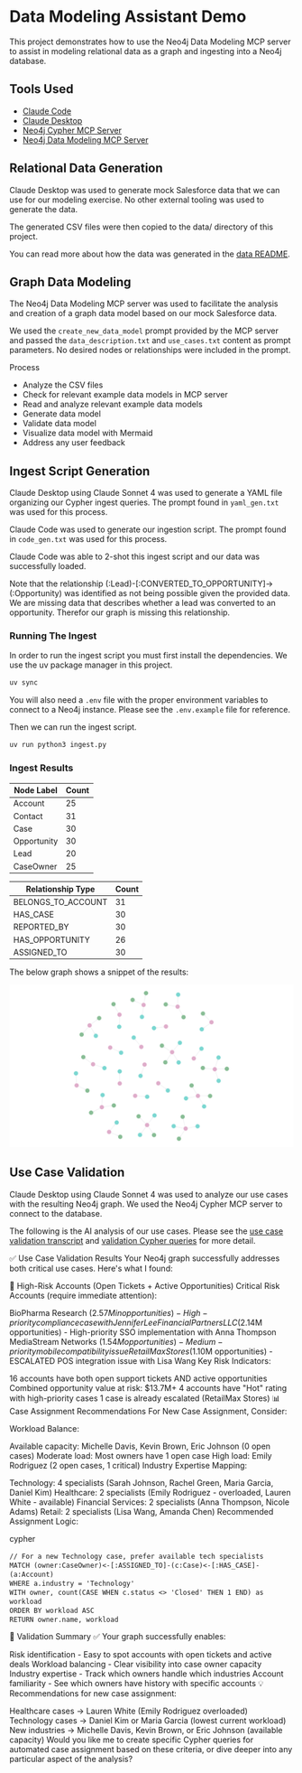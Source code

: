 # Data Modeling Assistant Demo

This project demonstrates how to use the Neo4j Data Modeling MCP server to assist in modeling relational data as a graph and ingesting into a Neo4j database.

## Tools Used

* [Claude Code](https://www.anthropic.com/claude-code)
* [Claude Desktop](https://claude.ai/download)
* [Neo4j Cypher MCP Server](https://github.com/neo4j-contrib/mcp-neo4j/tree/main/servers/mcp-neo4j-cypher)
* [Neo4j Data Modeling MCP Server](https://github.com/neo4j-contrib/mcp-neo4j/tree/main/servers/mcp-neo4j-data-modeling)

## Relational Data Generation

Claude Desktop was used to generate mock Salesforce data that we can use for our modeling exercise. No other external tooling was used to generate the data. 

The generated CSV files were then copied to the data/ directory of this project.

You can read more about how the data was generated in the [data README](./data/README.md).

## Graph Data Modeling

The Neo4j Data Modeling MCP server was used to facilitate the analysis and creation of a graph data model based on our mock Salesforce data. 

We used the `create_new_data_model` prompt provided by the MCP server and passed the `data_description.txt` and `use_cases.txt` content as prompt parameters. No desired nodes or relationships were included in the prompt.

Process
* Analyze the CSV files
* Check for relevant example data models in MCP server
* Read and analyze relevant example data models
* Generate data model
* Validate data model
* Visualize data model with Mermaid
* Address any user feedback

## Ingest Script Generation

Claude Desktop using Claude Sonnet 4 was used to generate a YAML file organizing our Cypher ingest queries. The prompt found in `yaml_gen.txt` was used for this process.

Claude Code was used to generate our ingestion script. The prompt found in `code_gen.txt` was used for this process. 

Claude Code was able to 2-shot this ingest script and our data was successfully loaded. 

Note that the relationship (:Lead)-[:CONVERTED_TO_OPPORTUNITY]->(:Opportunity) was identified as not being possible given the provided data. We are missing data that describes whether a lead was converted to an opportunity. Therefor our graph is missing this relationship.

### Running The Ingest

In order to run the ingest script you must first install the dependencies. We use the uv package manager in this project.

```bash
uv sync
```

You will also need a `.env` file with the proper environment variables to connect to a Neo4j instance. Please see the `.env.example` file for reference.

Then we can run the ingest script.

```bash
uv run python3 ingest.py
```

### Ingest Results

| Node Label | Count |
|-----------|-------|
| Account | 25 |
| Contact | 31 |
| Case | 30 |
| Opportunity | 30 |
| Lead | 20 |
| CaseOwner | 25 |

| Relationship Type | Count |
|-------------------|-------|
| BELONGS_TO_ACCOUNT | 31 |
| HAS_CASE | 30 |
| REPORTED_BY | 30 |
| HAS_OPPORTUNITY | 26 |
| ASSIGNED_TO | 30 |

The below graph shows a snippet of the results:

![graph-example](./assets/images/graph-viz-sample-2.png)

## Use Case Validation

Claude Desktop using Claude Sonnet 4 was used to analyze our use cases with the resulting Neo4j graph. We used the Neo4j Cypher MCP server to connect to the database. 

The following is the AI analysis of our use cases. Please see the [use case validation transcript](./transcripts/use_case_validation.txt) and [validation Cypher queries](./validation_config.yaml) for more detail.

✅ Use Case Validation Results
Your Neo4j graph successfully addresses both critical use cases. Here's what I found:

🚨 High-Risk Accounts (Open Tickets + Active Opportunities)
Critical Risk Accounts (require immediate attention):

BioPharma Research ($2.57M in opportunities) - High-priority compliance case with Jennifer Lee
Financial Partners LLC ($2.14M opportunities) - High-priority SSO implementation with Anna Thompson
MediaStream Networks ($1.54M opportunities) - Medium-priority mobile compatibility issue
RetailMax Stores ($1.10M opportunities) - ESCALATED POS integration issue with Lisa Wang
Key Risk Indicators:

16 accounts have both open support tickets AND active opportunities
Combined opportunity value at risk: $13.7M+
4 accounts have "Hot" rating with high-priority cases
1 case is already escalated (RetailMax Stores)
📊 Case Assignment Recommendations
For New Case Assignment, Consider:

Workload Balance:

Available capacity: Michelle Davis, Kevin Brown, Eric Johnson (0 open cases)
Moderate load: Most owners have 1 open case
High load: Emily Rodriguez (2 open cases, 1 critical)
Industry Expertise Mapping:

Technology: 4 specialists (Sarah Johnson, Rachel Green, Maria Garcia, Daniel Kim)
Healthcare: 2 specialists (Emily Rodriguez - overloaded, Lauren White - available)
Financial Services: 2 specialists (Anna Thompson, Nicole Adams)
Retail: 2 specialists (Lisa Wang, Amanda Chen)
Recommended Assignment Logic:

cypher

```cypher
// For a new Technology case, prefer available tech specialists
MATCH (owner:CaseOwner)<-[:ASSIGNED_TO]-(c:Case)<-[:HAS_CASE]-(a:Account)
WHERE a.industry = 'Technology'
WITH owner, count(CASE WHEN c.status <> 'Closed' THEN 1 END) as workload
ORDER BY workload ASC
RETURN owner.name, workload
```
🎯 Validation Summary
✅ Your graph successfully enables:

Risk identification - Easy to spot accounts with open tickets and active deals
Workload balancing - Clear visibility into case owner capacity
Industry expertise - Track which owners handle which industries
Account familiarity - See which owners have history with specific accounts
💡 Recommendations for new case assignment:

Healthcare cases → Lauren White (Emily Rodriguez overloaded)
Technology cases → Daniel Kim or Maria Garcia (lowest current workload)
New industries → Michelle Davis, Kevin Brown, or Eric Johnson (available capacity)
Would you like me to create specific Cypher queries for automated case assignment based on these criteria, or dive deeper into any particular aspect of the analysis?



